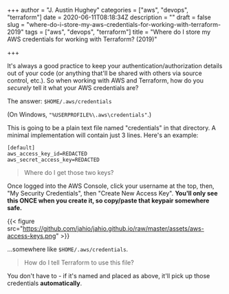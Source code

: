 +++
author = "J. Austin Hughey"
categories = ["aws", "devops", "terraform"]
date = 2020-06-11T08:18:34Z
description = ""
draft = false
slug = "where-do-i-store-my-aws-credentials-for-working-with-terraform-2019"
tags = ["aws", "devops", "terraform"]
title = "Where do I store my AWS credentials for working with Terraform? (2019)"

+++


It's always a good practice to keep your authentication/authorization details out of your code (or anything that'll be shared with others via source control, etc.). So when working with AWS and Terraform, how do you _securely_ tell it what your AWS credentials are?

The answer: `$HOME/.aws/credentials`

(On Windows, `"%USERPROFILE%\.aws\credentials"`.)

This is going to be a plain text file named "credentials" in that directory. A minimal implementation will contain just 3 lines. Here's an example:

```
[default]
aws_access_key_id=REDACTED
aws_secret_access_key=REDACTED

```

> Where do I get those two keys?

Once logged into the AWS Console, click your username at the top, then, "My Security Credentials", then "Create New Access Key". **You'll only see this ONCE when you create it, so copy/paste that keypair somewhere safe.**

{{< figure src="https://github.com/jahio/jahio.github.io/raw/master/assets/aws-access-keys.png" >}}

...somewhere like `$HOME/.aws/credentials`.

> How do I tell Terraform to use this file?

You don't have to - if it's named and placed as above, it'll pick up those credentials **automatically**.

